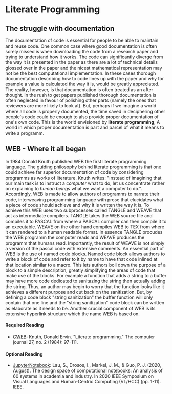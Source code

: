 # Literate Programming

## The struggle with documentation

The documentation of code is essential for people to be able to maintain and reuse code. One common case where good documentation is often sorely missed is when downloading the code from a research paper and trying to understand how it works. The code can significantly diverge from the way it is presented in the paper as there are a lot of technical details glossed over in the paper and the nicest mathematical representation may not be the best computational implementation. In these cases thorough documentation describing how to code lines up with the paper and why for example a value is calculated the way it is, would be greatly appreciated. 
The reality, however, is that documentation is often treated as an after thought. In the rush to get papers published thorough documentation is often neglected in favour of polishing other parts (namely the ones that reviewers are more likely to look at). But, perhaps if we imagine a world where all code is properly documented, the time saved in deciphering other people's code could be enough to also provide proper documentation of one's own code. This is the world envisioned by **literate programming**; A world in which proper documentation is part and parcel of what it means to write a programm.  

## WEB - Where it all began
In 1984 Donald Knuth published WEB the first literate programming language. The guiding philosophy behind literate programming is that one could achieve far superior documentation of code by considering programms as works of literature. Knuth writes: "Instead of imagining that our main task is to instruct a *computer* what to do, let us concentrate rather on explaining to *human beings* what we want a computer to do.". Accordingly, WEB is made to allow authors of programms to narrate their code, interweaving programming language with prose that elucidates what a piece of code should achieve and why it is written the way it is. To achieve this WEB uses two subprocesses called TANGLE and WEAVE that act as intermediate compilers. TANGLE takes the WEB source file and compiles it to PASCAL from where a PASCAL compiler can then compile it to an executable. WEAVE on the other hand compiles WEB to TEX from where it can rendered to a human readable format. In essence TANGLE procudes the WEB programm the computer reads and WEAVE produces the programm that humans read. 
Importantly, the result of WEAVE is not simply a version of the pascal code with extensive comments. An essential part of WEB is the use of named code blocks. Named code block allows authors to write a block of code and refer to it by name to have that code inlined at that location similar to a macro. This lets authors boil down the purpose of a block to a simple description, greatly simplifying the areas of code that make use of the blocks.
For example a function that adds a string to a buffer may have more code dedicated to sanitazing the string then actually adding the string. Thus, an author may begin to worry that the function looks like it achieves a different purpose and cut back on the sanitization. But, by defining a code block "string sanitization" the buffer function will only contain that one line and the "string sanitization" code block can be written as elaborate as it needs to be. 
Another crucial component of WEB is its extensive hyperlink structure which the name WEB is based on. 
#### Required Reading

* [CWEB](http://www.literateprogramming.com/cweb\_download.html): Knuth, Donald Ervin. "Literate programming." The computer journal 27, no. 2 (1984): 97-111.

#### Optional Reading

* [JupyterNotebook](https://jupyter.org/): Lau, S., Drosos, I., Markel, J. M., & Guo, P. J. (2020, August). The design space of computational notebooks: An analysis of 60 systems in academia and industry. In 2020 IEEE Symposium on Visual Languages and Human-Centric Computing (VL/HCC) (pp. 1-11). IEEE.

